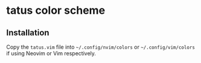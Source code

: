 # tatus color scheme

## Installation
Copy the `tatus.vim` file into `~/.config/nvim/colors` or `~/.config/vim/colors` if using Neovim or Vim respectively.
